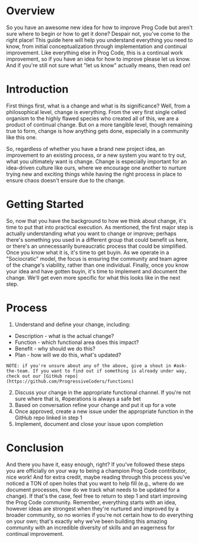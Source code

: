 # **Overview**
So you have an awesome new idea for how to improve Prog Code but aren't sure where to begin or how to get it done? Despair not, you've come to the right place! This guide here will help you understand everything you need to know, from initial conceptualization through implementation and continual improvement. Like everything else in Prog Code, this is a continual work improvement, so if you have an idea for how to improve please let us know. And if you're still not sure what "let us know" actually means, then read on!

# **Introduction**
First things first, what is a change and what is its significance? Well, from a philosophical level, change is everything. From the very first single celled organism to the highly flawed species who created all of this, we are a product of continual change. But on a more tangible level, though remaining true to form, change is how anything gets done, especially in a community like this one. 

So, regardless of whether you have a brand new project idea, an improvement to an existing process, or a new system you want to try out, what you ultimately want is change. Change is especially important for an idea-driven culture like ours, where we encourage one another to nurture trying new and exciting things while having the right process in place to ensure chaos doesn't ensure due to the change. 

# **Getting Started**
So, now that you have the background to how we think about change, it's time to put that into practical execution. As mentioned, the first major step is actually understanding what you want to change or improve; perhaps there's something you used in a different group that could benefit us here, or there's an unnecessarily bureaucratic process that could be simplified. Once you know what it is, it's time to get buyin. As we operate in a "Sociocratic" model, the focus is ensuring the community and team agree of the change's viability, rather than one individual. Finally, once you know your idea and have gotten buyin, it's time to implement and document the change. We'll get even more specific for what this looks like in the next step. 

# **Process**
1. Understand and define your change, including:

* Description - what is the actual change? 
* Function - which functional area does this impact? 
* Benefit - why should we do this? 
* Plan - how will we do this, what's updated? 

```NOTE: if you're unsure about any of the above, give a shout in #ask-the-team. If you want to find out if something is already under way, check out our [GitHub repo](https://github.com/ProgressiveCoders/functions)```

2. Discuss your change in the appropriate functional channel. If you're not sure where that is, #operations is always a safe bet 
3. Based on conversation refine your change and put it up for a vote
4. Once approved, create a new issue under the appropriate function in the GitHub repo linked in step 1
5. Implement, document and close your issue upon completion 

# **Conclusion**
And there you have it, easy enough, right? If you've followed these steps you are officially on your way to being a champion Prog Code contributor, nice work! And for extra credit, maybe reading through this process you've noticed a TON of open holes that you want to help fill (e.g., where do we document processes, how do we track what needs to be updated for a change). If that's the case, feel free to return to step 1 and start improving the Prog Code community. Remember, everything starts with an idea, however ideas are strongest when they're nurtured and improved by a broader community, so no worries if you're not certain how to do everything on your own; that's exactly why we've been building this amazing community with an incredible diversity of skills and an eagerness for continual improvement. 